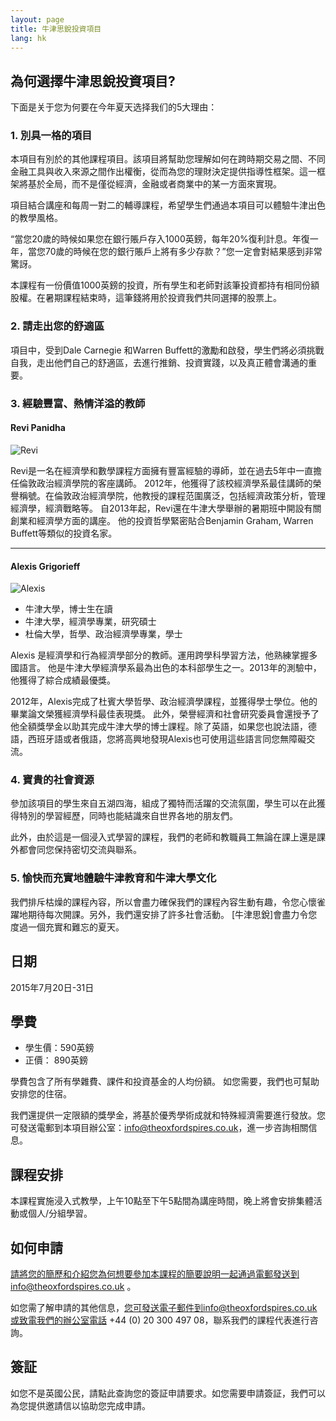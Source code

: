 ```yaml
---
layout: page
title: 牛津思銳投資項目
lang: hk
---
```


## 為何選擇牛津思銳投資項目?

下面是关于您为何要在今年夏天选择我们的5大理由：

### 1. 別具一格的項目

本項目有別於的其他課程項目。該項目將幫助您理解如何在跨時期交易之間、不同金融工具與收入來源之間作出權衡，從而為您的理財決定提供指導性框架。這一框架將基於全局，而不是僅從經濟，金融或者商業中的某一方面來實現。

項目結合講座和每周一對二的輔導課程，希望學生們通過本項目可以體驗牛津出色的教學風格。

“當您20歲的時候如果您在銀行賬戶存入1000英鎊，每年20%復利計息。年復一年，當您70歲的時候在您的銀行賬戶上將有多少存款？”您一定會對結果感到非常驚訝。

本課程有一份價值1000英鎊的投資，所有學生和老師對該筆投資都持有相同份額股權。在暑期課程結束時，這筆錢將用於投資我們共同選擇的股票上。

### 2. 請走出您的舒適區

項目中，受到Dale Carnegie 和Warren Buffett的激勵和啟發，學生們將必須挑戰自我，走出他們自己的舒適區，去進行推銷、投資實踐，以及真正體會溝通的重要。

### 3. 經驗豐富、熱情洋溢的教師

#### Revi Panidha

![Revi](https://dl.dropboxusercontent.com/u/516841/GlobalME/revi.jpg)

Revi是一名在經濟學和數學課程方面擁有豐富經驗的導師，並在過去5年中一直擔任倫敦政治經濟學院的客座講師。 2012年，他獲得了該校經濟學系最佳講師的榮譽稱號。在倫敦政治經濟學院，他教授的課程范圍廣泛，包括經濟政策分析，管理經濟學，經濟戰略等。 自2013年起，Revi還在牛津大學舉辦的暑期班中開設有關創業和經濟學方面的講座。
他的投資哲學緊密貼合Benjamin Graham, Warren Buffett等類似的投資名家。

---
#### Alexis Grigorieff

![Alexis](https://dl.dropboxusercontent.com/u/516841/GlobalME/alexis.jpg)

- 牛津大學，博士生在讀
- 牛津大學，經濟學專業，研究碩士
- 杜倫大學，哲學、政治經濟學專業，學士

Alexis 是經濟學和行為經濟學部分的教師。運用跨學科學習方法，他熟練掌握多國語言。 他是牛津大學經濟學系最為出色的本科部學生之一。2013年的測驗中，他獲得了綜合成績最優獎。

2012年，Alexis完成了杜賓大學哲學、政治經濟學課程，並獲得學士學位。他的畢業論文榮獲經濟學科最佳表現獎。 此外，榮譽經濟和社會研究委員會還授予了他全額獎學金以助其完成牛津大學的博士課程。除了英語，如果您也說法語，德語，西班牙語或者俄語，您將高興地發現Alexis也可使用這些語言同您無障礙交流。

### 4. 寶貴的社會資源

參加該項目的學生來自五湖四海，組成了獨特而活躍的交流氛圍，學生可以在此獲得特別的學習經歷，同時也能結識來自世界各地的朋友們。 

此外，由於這是一個浸入式學習的課程，我們的老師和教職員工無論在課上還是課外都會同您保持密切交流與聯系。

### 5. 愉快而充實地體驗牛津教育和牛津大學文化

我們排斥枯燥的課程內容，所以會盡力確保我們的課程內容生動有趣，令您心懷雀躍地期待每次開課。另外，我們還安排了許多社會活動。 [牛津思銳]會盡力令您度過一個充實和難忘的夏天。

## 日期

2015年7月20日-31日

## 學費

- 學生價：590英鎊
- 正價： 890英鎊

學費包含了所有學雜費、課件和投資基金的人均份額。 如您需要，我們也可幫助安排您的住宿。

我們還提供一定限額的獎學金，將基於優秀學術成就和特殊經濟需要進行發放。您可發送電郵到本項目辦公室：info@theoxfordspires.co.uk，進一步咨詢相關信息。

## 課程安排

本課程實施浸入式教學，上午10點至下午5點間為講座時間，晚上將會安排集體活動或個人/分組學習。

## 如何申請

請將您的簡歷和介紹您為何想要參加本課程的簡要說明一起通過電郵發送到info@theoxfordspires.co.uk 。

如您需了解申請的其他信息，您可發送電子郵件到info@theoxfordspires.co.uk或致電我們的辦公室電話 +44 (0) 20 300 497 08，聯系我們的課程代表進行咨詢。

## 簽証

如您不是英國公民，請點此查詢您的簽証申請要求。如您需要申請簽証，我們可以為您提供邀請信以協助您完成申請。
